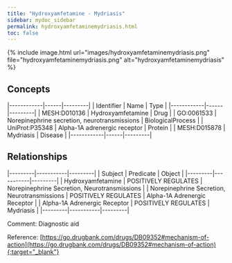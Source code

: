 ```yaml
---
title: "Hydroxyamfetamine - Mydriasis"
sidebar: mydoc_sidebar
permalink: hydroxyamfetaminemydriasis.html
toc: false 
---
```


{% include image.html url="images/hydroxyamfetaminemydriasis.png" file="hydroxyamfetaminemydriasis.png" alt="hydroxyamfetaminemydriasis" %}

## Concepts

|------------|------|---------|
| Identifier | Name | Type    |
|------------|------|---------|
| MESH:D010136 | Hydroxyamfetamine | Drug |
| GO:0061533 | Norepinephrine secretion, neurotransmissions | BiologicalProcess |
| UniProt:P35348 | Alpha-1A adrenergic receptor | Protein |
| MESH:D015878 | Mydriasis | Disease |
|------------|------|---------|

## Relationships

|---------|-----------|---------|
| Subject | Predicate | Object  |
|---------|-----------|---------|
| Hydroxyamfetamine | POSITIVELY REGULATES | Norepinephrine Secretion, Neurotransmissions |
| Norepinephrine Secretion, Neurotransmissions | POSITIVELY REGULATES | Alpha-1A Adrenergic Receptor |
| Alpha-1A Adrenergic Receptor | POSITIVELY REGULATES | Mydriasis |
|---------|-----------|---------|

Comment: Diagnostic aid

Reference: [https://go.drugbank.com/drugs/DB09352#mechanism-of-action](https://go.drugbank.com/drugs/DB09352#mechanism-of-action){:target="_blank"}